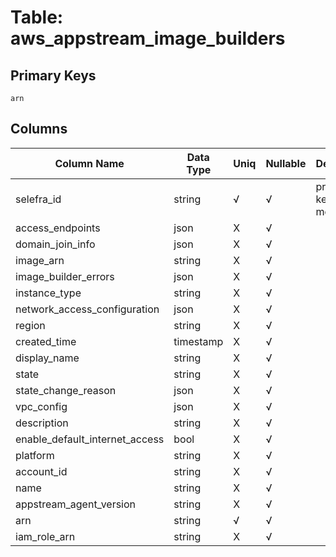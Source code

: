 # Table: aws_appstream_image_builders

## Primary Keys 

```
arn
```


## Columns 

|  Column Name   |  Data Type  | Uniq | Nullable | Description | 
|  ----  | ----  | ----  | ----  | ---- | 
| selefra_id | string | √ | √ | primary keys value md5 | 
| access_endpoints | json | X | √ |  | 
| domain_join_info | json | X | √ |  | 
| image_arn | string | X | √ |  | 
| image_builder_errors | json | X | √ |  | 
| instance_type | string | X | √ |  | 
| network_access_configuration | json | X | √ |  | 
| region | string | X | √ |  | 
| created_time | timestamp | X | √ |  | 
| display_name | string | X | √ |  | 
| state | string | X | √ |  | 
| state_change_reason | json | X | √ |  | 
| vpc_config | json | X | √ |  | 
| description | string | X | √ |  | 
| enable_default_internet_access | bool | X | √ |  | 
| platform | string | X | √ |  | 
| account_id | string | X | √ |  | 
| name | string | X | √ |  | 
| appstream_agent_version | string | X | √ |  | 
| arn | string | √ | √ |  | 
| iam_role_arn | string | X | √ |  | 


